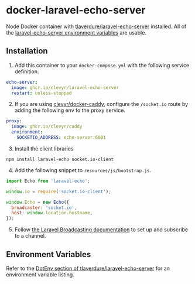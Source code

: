 # docker-laravel-echo-server

Node Docker container with [tlaverdure/laravel-echo-server](https://github.com/tlaverdure/laravel-echo-server) installed. All of the [laravel-echo-server environment variables](https://github.com/tlaverdure/laravel-echo-server#dotenv) are usable.


## Installation

1. Add this container to your `docker-compose.yml` with the following service definition.

```yaml
echo-server:
  image: ghcr.io/clevyr/laravel-echo-server
  restart: unless-stopped
```

2. If you are using [clevyr/docker-caddy](https://github.com/clevyr/docker-caddy), configure the `/socket.io` route
by adding the following env to the proxy service.

```yaml
proxy:
  image: ghcr.io/clevyr/caddy
  environment:
    SOCKETIO_ADDRESS: echo-server:6001
```

3. Install the client libraries

```shell
npm install laravel-echo socket.io-client
```

4. Add the following snippet to `resources/js/bootstrap.js`.

```javascript
import Echo from 'laravel-echo';

window.io = require('socket.io-client');

window.Echo = new Echo({
  broadcaster: 'socket.io',
  host: window.location.hostname,
});
```

5. Follow [the Laravel Broadcasting documentation](https://laravel.com/docs/9.x/broadcasting#concept-overview) to
set up and subscribe to a channel.


## Environment Variables

Refer to the [DotEnv section of tlaverdure/laravel-echo-server](https://github.com/tlaverdure/laravel-echo-server#dotenv) for an environment variable listing.
